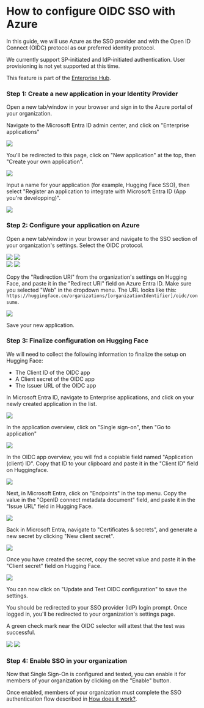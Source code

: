 # How to configure OIDC SSO with Azure

In this guide, we will use Azure as the SSO provider and with the Open ID Connect (OIDC) protocol as our preferred identity protocol. 

We currently support SP-initiated and IdP-initiated authentication. User provisioning is not yet supported at this time.

<Tip warning={true}>
	This feature is part of the <a href="https://huggingface.co/enterprise" target="_blank">Enterprise Hub</a>.
</Tip>


### Step 1: Create a new application in your Identity Provider

Open a new tab/window in your browser and sign in to the Azure portal of your organization.

Navigate to the Microsoft Entra ID admin center, and click on "Enterprise applications"

<div class="flex justify-center">
<img src="https://huggingface.co/datasets/huggingface/documentation-images/resolve/b134c56c2d4748be0a161ed13211407228f34553/hub/sso/sso-azure-oidc-guide-1.png"/>
</div>

You'll be redirected to this page, click on "New application" at the top, then "Create your own application".

<div class="flex justify-center">
<img src="https://huggingface.co/datasets/huggingface/documentation-images/resolve/b134c56c2d4748be0a161ed13211407228f34553/hub/sso/sso-azure-oidc-guide-2.png"/>
</div>

Input a name for your application (for example, Hugging Face SSO), then select "Register an application to integrate with Microsoft Entra ID (App you're developping)".

<div class="flex justify-center">
<img src="https://huggingface.co/datasets/huggingface/documentation-images/resolve/b134c56c2d4748be0a161ed13211407228f34553/hub/sso/sso-azure-oidc-guide-3.png"/>
</div>

### Step 2: Configure your application on Azure

Open a new tab/window in your browser and navigate to the SSO section of your organization's settings. Select the OIDC protocol.

<div class="flex justify-center">
<img class="block dark:hidden" src="https://huggingface.co/datasets/huggingface/documentation-images/resolve/main/hub/sso/sso-navigation-settings.png"/>
<img class="hidden dark:block" src="https://huggingface.co/datasets/huggingface/documentation-images/resolve/main/hub/sso/sso-navigation-settings-dark.png"/>
</div>

<div class="flex justify-center">
<img class="block dark:hidden" src="https://huggingface.co/datasets/huggingface/documentation-images/resolve/main/hub/sso/sso-settings.png"/>
<img class="hidden dark:block" src="https://huggingface.co/datasets/huggingface/documentation-images/resolve/main/hub/sso/sso-settings-dark.png"/>
</div>


Copy the "Redirection URI" from the organization's settings on Hugging Face, and paste it in the "Redirect URI" field on Azure Entra ID. Make sure you selected "Web" in the dropdown menu.
The URL looks like this: `https://huggingface.co/organizations/[organizationIdentifier]/oidc/consume`.

<div class="flex justify-center">
<img src="https://huggingface.co/datasets/huggingface/documentation-images/resolve/b134c56c2d4748be0a161ed13211407228f34553/hub/sso/sso-azure-oidc-guide-4.png"/>
</div>

Save your new application.

### Step 3: Finalize configuration on Hugging Face

We will need to collect the following information to finalize the setup on Hugging Face:
- The Client ID of the OIDC app
- A Client secret of the OIDC app
- The Issuer URL of the OIDC app

In Microsoft Entra ID, navigate to Enterprise applications, and click on your newly created application in the list.

<div class="flex justify-center">
<img src="https://huggingface.co/datasets/huggingface/documentation-images/resolve/b134c56c2d4748be0a161ed13211407228f34553/hub/sso/sso-azure-oidc-guide-5.png"/>
</div>

In the application overview, click on "Single sign-on", then "Go to application"

<div class="flex justify-center">
<img src="https://huggingface.co/datasets/huggingface/documentation-images/resolve/b134c56c2d4748be0a161ed13211407228f34553/hub/sso/sso-azure-oidc-guide-6.png"/>
</div>

In the OIDC app overview, you will fnd a copiable field named "Application (client) ID".
Copy that ID to your clipboard and paste it in the "Client ID" field on Huggingface.

<div class="flex justify-center">
<img src="https://huggingface.co/datasets/huggingface/documentation-images/resolve/b134c56c2d4748be0a161ed13211407228f34553/hub/sso/sso-azure-oidc-guide-7.png"/>
</div>

Next, in Microsoft Entra, click on "Endpoints" in the top menu.
Copy the value in the "OpenID connect metadata document" field, and paste it in the "Issue URL" field in Hugging Face.

<div class="flex justify-center">
<img src="https://huggingface.co/datasets/huggingface/documentation-images/resolve/b134c56c2d4748be0a161ed13211407228f34553/hub/sso/sso-azure-oidc-guide-8.png"/>
</div>

Back in Microsoft Entra, navigate to "Certificates & secrets", and generate a new secret by clicking "New client secret".

<div class="flex justify-center">
<img src="https://huggingface.co/datasets/huggingface/documentation-images/resolve/b134c56c2d4748be0a161ed13211407228f34553/hub/sso/sso-azure-oidc-guide-9.png"/>
</div>

Once you have created the secret, copy the secret value and paste it in the "Client secret" field on Hugging Face.

<div class="flex justify-center">
<img src="https://huggingface.co/datasets/huggingface/documentation-images/resolve/b134c56c2d4748be0a161ed13211407228f34553/hub/sso/sso-azure-oidc-guide-10.png"/>
</div>


You can now click on "Update and Test OIDC configuration" to save the settings.

You should be redirected to your SSO provider (IdP) login prompt. Once logged in, you'll be redirected to your organization's settings page.

A green check mark near the OIDC selector will attest that the test was successful.


<div class="flex justify-center">
<img class="block dark:hidden" src="https://huggingface.co/datasets/huggingface/documentation-images/resolve/main/hub/sso/sso-okta-guide-6.png"/>
<img class="hidden dark:block" src="https://huggingface.co/datasets/huggingface/documentation-images/resolve/main/hub/sso/sso-okta-guide-6-dark.png"/>
</div>

### Step 4: Enable SSO in your organization

Now that Single Sign-On is configured and tested, you can enable it for members of your organization by clicking on the "Enable" button.

Once enabled, members of your organization must complete the SSO authentication flow described in [How does it work?](./security-sso#how-does-it-work).
